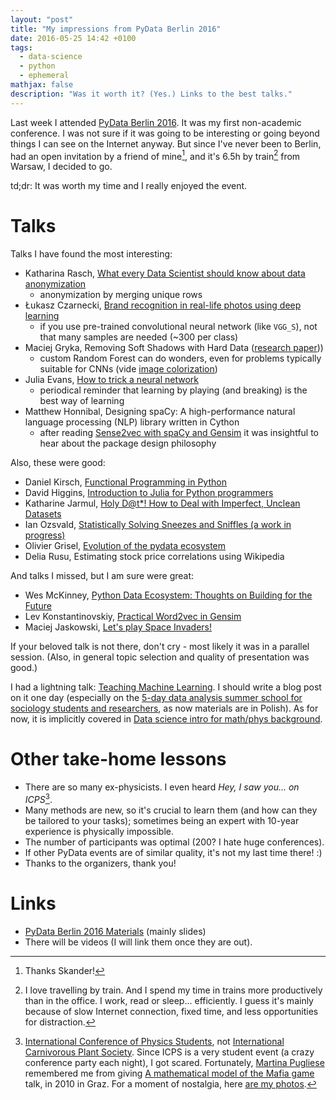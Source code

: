 ```yaml
---
layout: "post"
title: "My impressions from PyData Berlin 2016"
date: 2016-05-25 14:42 +0100
tags:
  - data-science
  - python
  - ephemeral
mathjax: false
description: "Was it worth it? (Yes.) Links to the best talks."
---
```



Last week I attended [PyData Berlin 2016](http://pydata.org/berlin2016/schedule/). It was my first non-academic conference. I was not sure if it was going to be interesting or going beyond things I can see on the Internet anyway. But since I've never been to Berlin, had an open invitation by a friend of mine[^skander], and it's 6.5h by train[^trains] from Warsaw, I decided to go.

td;dr: It was worth my time and I really enjoyed the event.


# Talks

Talks I have found the most interesting:

* Katharina Rasch, [What every Data Scientist should know about data anonymization](https://github.com/krasch/presentations/blob/master/pydata_Berlin_2016.pdf)
  * anonymization by merging unique rows
* Łukasz Czarnecki, [Brand recognition in real-life photos using deep learning](http://www.slideshare.net/ukaszCzarnecki/brand-recognition-in-reallife-photos-using-deep-learning-lukasz-czarnecki-pydata-berlin-2016/)
  * if you use pre-trained convolutional neural network (like `VGG_S`), not that many samples are needed (~300 per class)
* Maciej Gryka, Removing Soft Shadows with Hard Data ([research paper](http://www0.cs.ucl.ac.uk/staff/M.Gryka/download/learning-to-remove-soft-shadows.pdf)))
  * custom Random Forest can do wonders, even for problems typically suitable for CNNs (vide [image colorization](http://richzhang.github.io/colorization/))
* Julia Evans, [How to trick a neural network](http://jvns.ca/blog/2016/05/21/a-few-notes-from-my-pydata-berlin-keynote/)
  * periodical reminder that learning by playing (and breaking) is the best way of learning
* Matthew Honnibal, Designing spaCy: A high-performance natural language processing (NLP) library written in Cython
  * after reading [Sense2vec with spaCy and Gensim](https://spacy.io/blog/sense2vec-with-spacy) it was insightful to hear about the package design philosophy

Also, these were good:

* Daniel Kirsch, [Functional Programming in Python](https://github.com/kirel/functional-python)
* David Higgins, [Introduction to Julia for Python programmers](https://github.com/daveh19/pydataberlin2016)
* Katharine Jarmul, [Holy D@t*! How to Deal with Imperfect, Unclean Datasets](https://docs.google.com/presentation/d/1G-lgHKTdrqeeJhcvVmd7C9gOIfTRe429zhBN6lmKKzA/)
* Ian Ozsvald, [Statistically Solving Sneezes and Sniffles (a work in progress)](http://ianozsvald.com/2016/05/07/statistically-solving-sneezes-and-sniffles-a-work-in-progress-report-at-pydatalondon-2016/)
* Olivier Grisel, [Evolution of the pydata ecosystem](http://ogrisel.github.io/decks/2016_pydata_berlin/)
* Delia Rusu, Estimating stock price correlations using Wikipedia

And talks I missed, but I am sure were great:

* Wes McKinney, [Python Data Ecosystem: Thoughts on Building for the Future](http://www.slideshare.net/wesm/python-data-ecosystem-thoughts-on-building-for-the-future)
* Lev Konstantinovskiy, [Practical Word2vec in Gensim](https://github.com/RaRe-Technologies/movie-plots-by-genre)
* Maciej Jaskowski, [Let's play Space Invaders!](http://maciejjaskowski.github.io/2016/03/09/space-invaders.html)

If your beloved talk is not there, don't cry - most likely it was in a parallel session. (Also, in general topic selection and quality of presentation was good.)

I had a lightning talk: [Teaching Machine Learning](https://speakerdeck.com/pmigdal/teaching-machine-learning). I should write a blog post on it one day (especially on the [5-day data analysis summer school for sociology students and researchers](https://github.com/DELabUW/szkola-letnia-2015), as now materials are in Polish). As for now, it is implicitly covered in [Data science intro for math/phys background](http://p.migdal.pl/2016/03/15/data-science-intro-for-math-phys-background.html).


# Other take-home lessons

* There are so many ex-physicists. I even heard *Hey, I saw you... on ICPS*[^icps].
* Many methods are new, so it's crucial to learn them (and how can they be tailored to your tasks); sometimes being an expert with 10-year experience is physically impossible.
* The number of participants was optimal (200? I hate huge conferences).
* If other PyData events are of similar quality, it's not my last time there! :)
* Thanks to the organizers, thank you!


# Links

* [PyData Berlin 2016 Materials](https://github.com/deeplook/pydata_berlin2016_materials) (mainly slides)
* There will be videos (I will link them once they are out).


[^skander]: Thanks Skander!
[^trains]: I love travelling by train. And I spend my time in trains more productively than in the office. I work, read or sleep... efficiently. I guess it's mainly because of slow Internet connection, fixed time, and less opportunities for distraction.
[^icps]: [International Conference of Physics Students](https://en.wikipedia.org/wiki/International_Conference_of_Physics_Students), not [International Carnivorous Plant Society](http://www.carnivorousplants.org/). Since ICPS is a very student event (a crazy conference party each night), I got scared. Fortunately, [Martina Pugliese](https://twitter.com/m_letitbe) remembered me from giving [A mathematical model of the Mafia game](https://arxiv.org/abs/1009.1031) talk, in 2010 in Graz. For a moment of nostalgia, here [are my photos](http://migdal.zenfolio.com/2010/icps2010graz).
